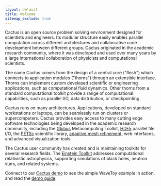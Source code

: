 ```yaml
---
layout: default
title: Welcome
sitemap_exclude: true
---
```

Cactus is an open source problem solving environment designed for
scientists and engineers. Its modular structure easily enables parallel
computation across different architectures and collaborative code
development between different groups. Cactus originated in the academic
research community, where it was developed and used over many years by a
large international collaboration of physicists and computational
scientists.

The name Cactus comes from the design of a central core ("flesh") which
connects to application modules ("thorns") through an extensible
interface. Thorns can implement custom developed scientific or
engineering applications, such as computational fluid dynamics. Other
thorns from a standard computational toolkit provide a range of
computational capabilities, such as parallel I/O, data distribution, or
checkpointing.

Cactus runs on many architectures. Applications, developed on standard
workstations or laptops, can be seamlessly run on clusters or
supercomputers. Cactus provides easy access to many cutting edge
software technologies being developed in the academic research
community, including the [Globus](http://www.globus.org/) Metacomputing
Toolkit, [HDF5](http://www.hdfgroup.org/HDF5/) parallel file I/O, the
[PETSc](http://www.mcs.anl.gov/petsc/) scientific library, [adaptive
mesh refinement](http://www.carpetcode.org/), web interfaces, and
advanced visualization tools.

The Cactus user community has created and is maintaining toolkits for
several research fields. The [Einstein
Toolkit](http://einsteintoolkit.org/) addresses computational
relativistic astrophysics, supporting simulations of black holes,
neutron stars, and related systems.

Connect to our [Cactus demo]({{base}}/demo) to see the simple WaveToy example in
action, and read the [demo
guide](/documentation/tutorials/wavetoydemo/).
